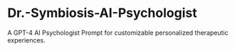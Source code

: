# Dr.-Symbiosis-AI-Psychologist
A GPT-4 AI Psychologist Prompt for customizable personalized therapeutic experiences.
